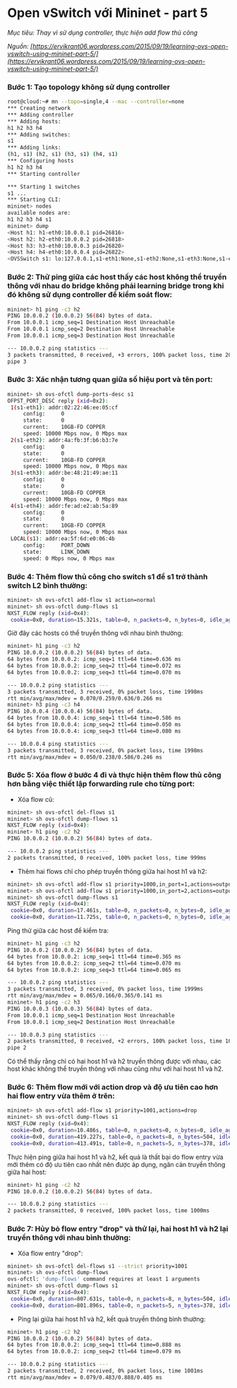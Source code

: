 ﻿# Open vSwitch với Mininet - part 5

*Mục tiêu: Thay vì sử dụng controller, thực hiện add flow thủ công*

*Nguồn: [https://ervikrant06.wordpress.com/2015/09/19/learning-ovs-open-vswitch-using-mininet-part-5/](https://ervikrant06.wordpress.com/2015/09/19/learning-ovs-open-vswitch-using-mininet-part-5/)*

### Bước 1: Tạo topology không sử dụng controller

```sh
root@cloud:~# mn --topo=single,4 --mac --controller=none
*** Creating network
*** Adding controller
*** Adding hosts:
h1 h2 h3 h4
*** Adding switches:
s1
*** Adding links:
(h1, s1) (h2, s1) (h3, s1) (h4, s1)
*** Configuring hosts
h1 h2 h3 h4
*** Starting controller

*** Starting 1 switches
s1 ...
*** Starting CLI:
mininet> nodes
available nodes are:
h1 h2 h3 h4 s1
mininet> dump
<Host h1: h1-eth0:10.0.0.1 pid=26816>
<Host h2: h2-eth0:10.0.0.2 pid=26818>
<Host h3: h3-eth0:10.0.0.3 pid=26820>
<Host h4: h4-eth0:10.0.0.4 pid=26822>
<OVSSwitch s1: lo:127.0.0.1,s1-eth1:None,s1-eth2:None,s1-eth3:None,s1-eth4:None pid=26827>
```

### Bước 2: Thử ping giữa các host thấy các host không thể truyền thông với nhau do bridge không phải learning bridge trong khi đó không sử dụng controller để kiểm soát flow:

```sh
mininet> h1 ping -c3 h2
PING 10.0.0.2 (10.0.0.2) 56(84) bytes of data.
From 10.0.0.1 icmp_seq=1 Destination Host Unreachable
From 10.0.0.1 icmp_seq=2 Destination Host Unreachable
From 10.0.0.1 icmp_seq=3 Destination Host Unreachable

--- 10.0.0.2 ping statistics ---
3 packets transmitted, 0 received, +3 errors, 100% packet loss, time 2009ms
pipe 3
```

### Bước 3: Xác nhận tương quan giữa số hiệu port và tên port:

```sh
mininet> sh ovs-ofctl dump-ports-desc s1
OFPST_PORT_DESC reply (xid=0x2):
 1(s1-eth1): addr:02:22:46:ee:05:cf
     config:     0
     state:      0
     current:    10GB-FD COPPER
     speed: 10000 Mbps now, 0 Mbps max
 2(s1-eth2): addr:4a:fb:3f:b6:b3:7e
     config:     0
     state:      0
     current:    10GB-FD COPPER
     speed: 10000 Mbps now, 0 Mbps max
 3(s1-eth3): addr:be:48:21:49:ae:11
     config:     0
     state:      0
     current:    10GB-FD COPPER
     speed: 10000 Mbps now, 0 Mbps max
 4(s1-eth4): addr:fe:ad:e2:ab:5a:89
     config:     0
     state:      0
     current:    10GB-FD COPPER
     speed: 10000 Mbps now, 0 Mbps max
 LOCAL(s1): addr:ea:5f:6d:e0:06:4b
     config:     PORT_DOWN
     state:      LINK_DOWN
     speed: 0 Mbps now, 0 Mbps max
```

### Bước 4: Thêm flow thủ công cho switch s1 để s1 trở thành switch L2 bình thường:

```sh
mininet> sh ovs-ofctl add-flow s1 action=normal
mininet> sh ovs-ofctl dump-flows s1
NXST_FLOW reply (xid=0x4):
 cookie=0x0, duration=15.321s, table=0, n_packets=0, n_bytes=0, idle_age=15, actions=NORMAL
```

Giờ đây các hosts có thể truyền thông với nhau bình thường:

```sh
mininet> h1 ping -c3 h2
PING 10.0.0.2 (10.0.0.2) 56(84) bytes of data.
64 bytes from 10.0.0.2: icmp_seq=1 ttl=64 time=0.636 ms
64 bytes from 10.0.0.2: icmp_seq=2 ttl=64 time=0.072 ms
64 bytes from 10.0.0.2: icmp_seq=3 ttl=64 time=0.070 ms

--- 10.0.0.2 ping statistics ---
3 packets transmitted, 3 received, 0% packet loss, time 1998ms
rtt min/avg/max/mdev = 0.070/0.259/0.636/0.266 ms
mininet> h3 ping -c3 h4
PING 10.0.0.4 (10.0.0.4) 56(84) bytes of data.
64 bytes from 10.0.0.4: icmp_seq=1 ttl=64 time=0.586 ms
64 bytes from 10.0.0.4: icmp_seq=2 ttl=64 time=0.050 ms
64 bytes from 10.0.0.4: icmp_seq=3 ttl=64 time=0.080 ms

--- 10.0.0.4 ping statistics ---
3 packets transmitted, 3 received, 0% packet loss, time 1998ms
rtt min/avg/max/mdev = 0.050/0.238/0.586/0.246 ms
```

### Bước 5: Xóa flow ở bước 4 đi và thực hiện thêm flow thủ công hơn bằng việc thiết lập forwarding rule cho từng port:

- Xóa flow cũ:

```sh
mininet> sh ovs-ofctl del-flows s1
mininet> sh ovs-ofctl dump-flows s1
NXST_FLOW reply (xid=0x4):
mininet> h1 ping -c2 h2
PING 10.0.0.2 (10.0.0.2) 56(84) bytes of data.

--- 10.0.0.2 ping statistics ---
2 packets transmitted, 0 received, 100% packet loss, time 999ms
```

- Thêm hai flows chỉ cho phép truyền thông giữa hai host h1 và h2:

```sh
mininet> sh ovs-ofctl add-flow s1 priority=1000,in_port=1,actions=output:2
mininet> sh ovs-ofctl add-flow s1 priority=1000,in_port=2,actions=output:1
mininet> sh ovs-ofctl dump-flows s1
NXST_FLOW reply (xid=0x4):
 cookie=0x0, duration=17.461s, table=0, n_packets=0, n_bytes=0, idle_age=17, priority=1000,in_port=1 actions=output:2
 cookie=0x0, duration=11.725s, table=0, n_packets=0, n_bytes=0, idle_age=11, priority=1000,in_port=2 actions=output:1
```

Ping thử giữa các host để kiểm tra:

```sh
mininet> h1 ping -c3 h2
PING 10.0.0.2 (10.0.0.2) 56(84) bytes of data.
64 bytes from 10.0.0.2: icmp_seq=1 ttl=64 time=0.365 ms
64 bytes from 10.0.0.2: icmp_seq=2 ttl=64 time=0.070 ms
64 bytes from 10.0.0.2: icmp_seq=3 ttl=64 time=0.065 ms

--- 10.0.0.2 ping statistics ---
3 packets transmitted, 3 received, 0% packet loss, time 1999ms
rtt min/avg/max/mdev = 0.065/0.166/0.365/0.141 ms
mininet> h1 ping -c2 h3
PING 10.0.0.3 (10.0.0.3) 56(84) bytes of data.
From 10.0.0.1 icmp_seq=1 Destination Host Unreachable
From 10.0.0.1 icmp_seq=2 Destination Host Unreachable

--- 10.0.0.3 ping statistics ---
2 packets transmitted, 0 received, +2 errors, 100% packet loss, time 1007ms
pipe 2
```

Có thể thấy rằng chỉ có hai host h1 và h2 truyền thông được với nhau, các host khác không thể truyền thông với nhau cũng như với hai host h1 và h2.

### Bước 6: Thêm flow mới với __action__ drop và độ ưu tiên cao hơn hai flow entry vừa thêm ở trên:

```sh
mininet> sh ovs-ofctl add-flow s1 priority=1001,actions=drop
mininet> sh ovs-ofctl dump-flows s1
NXST_FLOW reply (xid=0x4):
 cookie=0x0, duration=10.486s, table=0, n_packets=0, n_bytes=0, idle_age=10, priority=1001 actions=drop
 cookie=0x0, duration=419.227s, table=0, n_packets=8, n_bytes=504, idle_age=380, priority=1000,in_port=1 actions=output:2
 cookie=0x0, duration=413.491s, table=0, n_packets=5, n_bytes=378, idle_age=392, priority=1000,in_port=2 actions=output:1
```

Thực hiện ping giữa hai host h1 và h2, kết quả là thất bại do flow entry vừa mới thêm có độ ưu tiên cao nhất nên được áp dụng, ngăn cản truyền thông giữa hai host:

```sh
mininet> h1 ping -c2 h2
PING 10.0.0.2 (10.0.0.2) 56(84) bytes of data.

--- 10.0.0.2 ping statistics ---
2 packets transmitted, 0 received, 100% packet loss, time 1000ms
```

### Bước 7: Hủy bỏ flow entry "drop" và thử lại, hai host h1 và h2 lại truyền thông với nhau bình thường:

- Xóa flow entry "drop":

```sh
mininet> sh ovs-ofctl del-flows s1 --strict priority=1001
mininet> sh ovs-ofctl dump-flows
ovs-ofctl: 'dump-flows' command requires at least 1 arguments
mininet> sh ovs-ofctl dump-flows s1
NXST_FLOW reply (xid=0x4):
 cookie=0x0, duration=807.631s, table=0, n_packets=8, n_bytes=504, idle_age=768, priority=1000,in_port=1 actions=output:2
 cookie=0x0, duration=801.896s, table=0, n_packets=5, n_bytes=378, idle_age=780, priority=1000,in_port=2 actions=output:1
```

- Ping lại giữa hai host h1 và h2, kết quả truyền thông bình thường:

```sh
mininet> h1 ping -c2 h2
PING 10.0.0.2 (10.0.0.2) 56(84) bytes of data.
64 bytes from 10.0.0.2: icmp_seq=1 ttl=64 time=0.888 ms
64 bytes from 10.0.0.2: icmp_seq=2 ttl=64 time=0.079 ms

--- 10.0.0.2 ping statistics ---
2 packets transmitted, 2 received, 0% packet loss, time 1001ms
rtt min/avg/max/mdev = 0.079/0.483/0.888/0.405 ms
```

